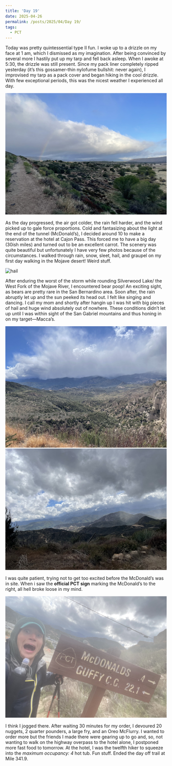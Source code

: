 ```yaml
---
title: 'Day 19'
date: 2025-04-26
permalink: /posts/2025/04/Day 19/
tags:
  - PCT
---
```


Today was pretty quintessential type II fun. I woke up to a drizzle on my face at 1 am, which I dismissed as my imagination. After being convinced by several more I hastily put up my tarp and fell back asleep. When I awoke at 5:30, the drizzle was still present. Since my pack liner completely ripped yesterday (it’s this gossamer-thin nylofume bullshit: never again), I improvised my tarp as a pack cover and began hiking in the cool drizzle. With few exceptional periods, this was the nicest weather I experienced all day. 

![rainvow](/images/IMG_4801.jpeg)

As the day progressed, the air got colder, the rain fell harder, and the wind picked up to gale force proportions. Cold and fantasizing about the light at the end of the tunnel (McDonald’s), I decided around 10 to make a reservation at the hotel at Cajon Pass. This forced me to have a big day (30ish miles) and turned out to be an excellent carrot. The scenery was quite beautiful but unfortunately I have very few photos because of the circumstances. I walked through rain, snow, sleet, hail, and graupel on my first day walking in the Mojave desert! Weird stuff.

![hail](/images/IMG_4807.jpeg)

After enduring the worst of the storm while rounding Silverwood Lake/ the West Fork of the Mojave River, I encountered bear poop! An exciting sight, as bears are pretty rare in the San Bernardino area. Soon after, the rain abruptly let up and the sun peeked its head out. I felt like singing and dancing. I call my mom and shortly after hangin up I was hit with big pieces of hail and huge wind absolutely out of nowhere. These conditions didn’t let up until I was within sight of the San Gabriel mountains and thus honing in on my target—Macca’s. 

![gave](/images/IMG_4808.jpeg)
![jdd](/images/IMG_4809.jpeg)

I was quite patient, trying not to get too excited before the McDonald’s was in site. When i saw the **official PCT sign** marking the McDonald’s to the right, all hell broke loose in my mind. 

![macca](/images/IMG_4811.jpeg)

I think I jogged there. After waiting 30 minutes for my order, I devoured 20 nuggets, 2 quarter pounders, a large fry, and an Oreo McFlurry. I wanted to order more but the friends I made there were gearing up to go and, so, not wanting to walk on the highway overpass to the hotel alone, I postponed more fast food to tomorrow. At the hotel, I was the twelfth hiker to squeeze into the *maximum occupancy: 4* hot tub. Fun stuff. Ended the day off trail at Mile 341.9.